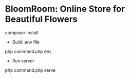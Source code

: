 # BloomRoom: Online Store for Beautiful Flowers
composer install


- Build .env file

php command.php env


- Run server

php command.php serve

